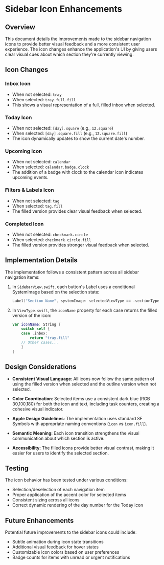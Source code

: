# Sidebar Icon Enhancements

## Overview

This document details the improvements made to the sidebar navigation icons to provide better visual feedback and a more consistent user experience. The icon changes enhance the application's UI by giving users clear visual cues about which section they're currently viewing.

## Icon Changes

### Inbox Icon
- When not selected: `tray`
- When selected: `tray.full.fill`
- This shows a visual representation of a full, filled inbox when selected.

### Today Icon
- When not selected: `[day].square` (e.g., `12.square`)
- When selected: `[day].square.fill` (e.g., `12.square.fill`)
- The icon dynamically updates to show the current date's number.

### Upcoming Icon
- When not selected: `calendar`
- When selected: `calendar.badge.clock`
- The addition of a badge with clock to the calendar icon indicates upcoming events.

### Filters & Labels Icon
- When not selected: `tag`
- When selected: `tag.fill`
- The filled version provides clear visual feedback when selected.

### Completed Icon
- When not selected: `checkmark.circle`
- When selected: `checkmark.circle.fill`
- The filled version provides stronger visual feedback when selected.

## Implementation Details

The implementation follows a consistent pattern across all sidebar navigation items:

1. In `SidebarView.swift`, each button's Label uses a conditional SystemImage based on the selection state:
   ```swift
   Label("Section Name", systemImage: selectedViewType == .sectionType ? "filled.icon.name" : "outline.icon.name")
   ```

2. In `ViewType.swift`, the `iconName` property for each case returns the filled version of the icon:
   ```swift
   var iconName: String {
       switch self {
       case .inbox:
           return "tray.fill"
       // Other cases...
       }
   }
   ```

## Design Considerations

- **Consistent Visual Language**: All icons now follow the same pattern of using the filled version when selected and the outline version when not selected.

- **Color Coordination**: Selected items use a consistent dark blue (RGB 30,100,180) for both the icon and text, including task counters, creating a cohesive visual indicator.

- **Apple Design Guidelines**: The implementation uses standard SF Symbols with appropriate naming conventions (`icon` vs `icon.fill`).

- **Semantic Meaning**: Each icon transition strengthens the visual communication about which section is active.

- **Accessibility**: The filled icons provide better visual contrast, making it easier for users to identify the selected section.

## Testing

The icon behavior has been tested under various conditions:

- Selection/deselection of each navigation item
- Proper application of the accent color for selected items
- Consistent sizing across all icons
- Correct dynamic rendering of the day number for the Today icon

## Future Enhancements

Potential future improvements to the sidebar icons could include:

- Subtle animation during icon state transitions
- Additional visual feedback for hover states
- Customizable icon colors based on user preferences
- Badge counts for items with unread or urgent notifications
